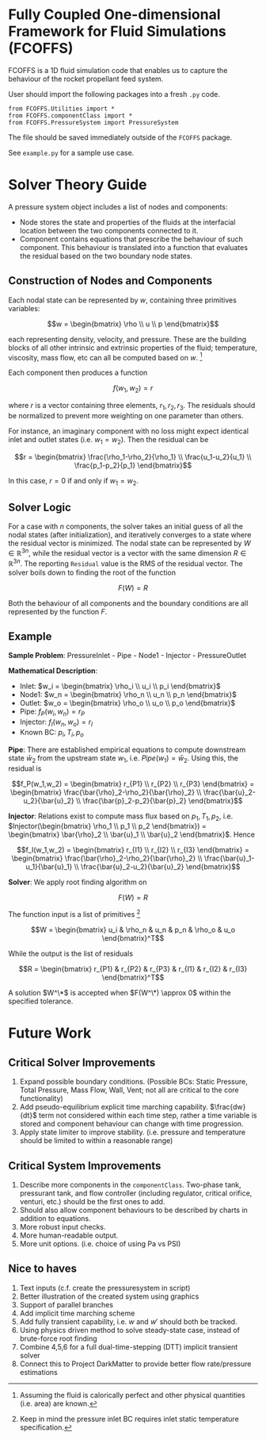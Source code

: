# Fully Coupled One-dimensional Framework for Fluid Simulations (FCOFFS)

FCOFFS is a 1D fluid simulation code that enables us to capture the behaviour of the rocket propellant feed system. 

User should import the following packages into a fresh `.py` code. 

	from FCOFFS.Utilities import *
	from FCOFFS.componentClass import *
	from FCOFFS.PressureSystem import PressureSystem

The file should be saved immediately outside of the `FCOFFS` package. 

See `example.py` for a sample use case. 

# Solver Theory Guide

A pressure system object includes a list of nodes and components: 
- Node stores the state and properties of the fluids at the interfacial location between the two components connected to it.
- Component contains equations that prescribe the behaviour of such component. This behaviour is translated into a function that evaluates the residual based on the two boundary node states.

## Construction of Nodes and Components

Each nodal state can be represented by $w$, containing three primitives variables:
```math
w = \begin{bmatrix} \rho \\ u \\ p \end{bmatrix}
```
each representing density, velocity, and pressure. These are the building blocks of all other intrinsic and extrinsic properties of the fluid; temperature, viscosity, mass flow, etc can all be computed based on $w$. [^1]

[^1]: Assuming the fluid is calorically perfect and other physical quantities (i.e. area) are known. 

Each component then produces a function

$$ f(w_1,w_2) = r$$

where $r$ is a vector containing three elements, $r_1, r_2, r_3$. The residuals should be normalized to prevent more weighting on one parameter than others. 

For instance, an imaginary component with no loss might expect identical inlet and outlet states (i.e. $w_1 = w_2$). Then the residual can be 
```math
r = \begin{bmatrix} \frac{\rho_1-\rho_2}{\rho_1} \\ \frac{u_1-u_2}{u_1} \\ \frac{p_1-p_2}{p_1} \end{bmatrix}
```

In this case, $r=0$ if and only if $w_1=w_2$. 

## Solver Logic

For a case with $n$ components, the solver takes an initial guess of all the nodal states (after initialization), and iteratively converges to a state where the residual vector is minimized. The nodal state can be represented by $W\in\mathbb{R}^{3n}$, while the residual vector is a vector with the same dimension $R\in\mathbb{R}^{3n}$. The reporting `Residual` value is the RMS of the residual vector. The solver boils down to finding the root of the function

$$ F(W) = R $$

Both the behaviour of all components and the boundary conditions are all represented by the function $F$. 

## Example

**Sample Problem**: PressureInlet - Pipe - Node1 - Injector - PressureOutlet

**Mathematical Description**: 
- Inlet: $`w_i = \begin{bmatrix} \rho_i \\ u_i \\ p_i \end{bmatrix}`$
- Node1: $`w_n = \begin{bmatrix} \rho_n \\ u_n \\ p_n \end{bmatrix}`$
- Outlet: $`w_o = \begin{bmatrix} \rho_o \\ u_o \\ p_o \end{bmatrix}`$
- Pipe: $f_P(w_i,w_n)=r_P$
- Injector: $f_I(w_n,w_o)=r_I$
- Known BC: $p_i, T_i, p_o$

**Pipe**: There are established empirical equations to compute downstream state $\bar{w}_2$ from the upstream state $w_1$, i.e. $Pipe(w_1) = \bar{w}_2$. Using this, the residual is
```math
f_P(w_1,w_2) = \begin{bmatrix} r_{P1} \\ r_{P2} \\ r_{P3} \end{bmatrix} = \begin{bmatrix} \frac{\bar{\rho}_2-\rho_2}{\bar{\rho}_2} \\ \frac{\bar{u}_2-u_2}{\bar{u}_2} \\ \frac{\bar{p}_2-p_2}{\bar{p}_2} \end{bmatrix}
```

**Injector**: Relations exist to compute mass flux based on $p_1,T_1,p_2$, i.e. $`Injector(\begin{bmatrix} \rho_1 \\ p_1 \\ p_2 \end{bmatrix}) = \begin{bmatrix} \bar{\rho}_2 \\ \bar{u}_1 \\ \bar{u}_2 \end{bmatrix}`$. Hence
```math
f_I(w_1,w_2) = \begin{bmatrix} r_{I1} \\ r_{I2} \\ r_{I3} \end{bmatrix} = \begin{bmatrix} \frac{\bar{\rho}_2-\rho_2}{\bar{\rho}_2} \\ \frac{\bar{u}_1-u_1}{\bar{u}_1} \\ \frac{\bar{u}_2-u_2}{\bar{u}_2} \end{bmatrix}
```

**Solver**: We apply root finding algorithm on 

$$ F(W) = R $$

The function input is a list of primitives [^2]
```math
W = \begin{bmatrix} u_i & \rho_n & u_n & p_n & \rho_o & u_o \end{bmatrix}^T
```

[^2]: Keep in mind the pressure inlet BC requires inlet static temperature specification.  

While the output is the list of residuals
```math
R = \begin{bmatrix} r_{P1} & r_{P2} & r_{P3} & r_{I1} & r_{I2} & r_{I3} \end{bmatrix}^T
```

A solution $W^\*$ is accepted when $F(W^\*) \approx 0$ within the specified tolerance. 

# Future Work
## Critical Solver Improvements
1. Expand possible boundary conditions. (Possible BCs: Static Pressure, Total Pressure, Mass Flow, Wall, Vent; not all are critical to the core functionality)
2. Add pseudo-equilibrium explicit time marching capability. $`\frac{dw}{dt}`$ term not considered within each time step, rather a time variable is stored and component behaviour can change with time progression.
3. Apply state limiter to improve stability. (i.e. pressure and temperature should be limited to within a reasonable range)

## Critical System Improvements
1. Describe more components in the `componentClass`. Two-phase tank, pressurant tank, and flow controller (including regulator, critical orifice, venturi, etc.) should be the first ones to add.
2. Should also allow component behaviours to be described by charts in addition to equations.
3. More robust input checks.
4. More human-readable output.
5. More unit options. (i.e. choice of using Pa vs PSI)

## Nice to haves
1. Text inputs (c.f. create the pressuresystem in script)
2. Better illustration of the created system using graphics
3. Support of parallel branches
4. Add implicit time marching scheme
5. Add fully transient capability, i.e. $w$ and $w'$ should both be tracked.
6. Using physics driven method to solve steady-state case, instead of brute-force root finding
7. Combine 4,5,6 for a full dual-time-stepping (DTT) implicit transient solver
8. Connect this to Project DarkMatter to provide better flow rate/pressure estimations
